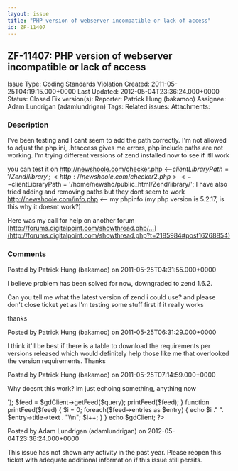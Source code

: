 ```yaml
---
layout: issue
title: "PHP version of webserver incompatible or lack of access"
id: ZF-11407
---
```


ZF-11407: PHP version of webserver incompatible or lack of access
-----------------------------------------------------------------

 Issue Type: Coding Standards Violation Created: 2011-05-25T04:19:15.000+0000 Last Updated: 2012-05-04T23:36:24.000+0000 Status: Closed Fix version(s): 
 Reporter:  Patrick Hung (bakamoo)  Assignee:  Adam Lundrigan (adamlundrigan)  Tags: 
 Related issues: 
 Attachments: 
### Description

I've been testing and I cant seem to add the path correctly. I'm not allowed to adjust the php.ini, .htaccess gives me errors, php include paths are not working. I'm trying different versions of zend installed now to see if itll work

you can test it on <http://newshoole.com/checker.php> <--$clientLibraryPath = '/Zend/library'; <http://newshoole.com/checker2.php> <--$clientLibraryPath = '/home/newsho/public\_html/Zend/library/'; I have also tried adding and removing paths but they dont seem to work <http://newshoole.com/info.php> <-- my phpinfo (my php version is 5.2.17, is this why it doesnt work?)

Here was my call for help on another forum [http://forums.digitalpoint.com/showthread.php/…](http://forums.digitalpoint.com/showthread.php?t=2185984#post16268854)

 

 

### Comments

Posted by Patrick Hung (bakamoo) on 2011-05-25T04:31:55.000+0000

I believe problem has been solved for now, downgraded to zend 1.6.2.

Can you tell me what the latest version of zend i could use? and please don't close ticket yet as I'm testing some stuff first if it really works

thanks

 

 

Posted by Patrick Hung (bakamoo) on 2011-05-25T06:31:29.000+0000

I think it'll be best if there is a table to download the requirements per versions released which would definitely help those like me that overlooked the version requirements. Thanks

 

 

Posted by Patrick Hung (bakamoo) on 2011-05-25T07:14:59.000+0000

Why doesnt this work? im just echoing something, anything now

 <?php $path = '/home/newsho/public\_html/Zend/library'; // Append the library path to existing paths $oldPath = set\_include\_path(get\_include\_path() . PATH\_SEPARATOR . $path); require\_once 'Zend/Loader.php'; Zend\_Loader::loadClass('Zend\_Gdata'); Zend\_Loader::loadClass('Zend\_Gdata\_ClientLogin'); Zend\_Loader::loadClass('Zend\_Gdata\_Query'); $user = 'nightowl.hung@gmail.com'; $pass = 'peztilea'; $service = 'blogger'; $client = Zend\_Gdata\_ClientLogin::getHttpClient($user, $pass, $service, null, Zend\_Gdata\_ClientLogin::DEFAULT\_SOURCE, null, null, Zend\_Gdata\_ClientLogin::CLIENTLOGIN\_URI, 'GOOGLE'); $gdClient = new Zend\_Gdata($client); function printAllBlogs() { $query = new Zend\_Gdata\_Query('<http://www.blogger.com/feeds/default/blogs>'); $feed = $gdClient->getFeed($query); printFeed($feed); } function printFeed($feed) { $i = 0; foreach($feed->entries as $entry) { echo $i ." ". $entry->title->text . "\\n"; $i++; } } echo $gdClient; ?> 

 

Posted by Adam Lundrigan (adamlundrigan) on 2012-05-04T23:36:24.000+0000

This issue has not shown any activity in the past year. Please reopen this ticket with adequate additional information if this issue still persits.

 

 